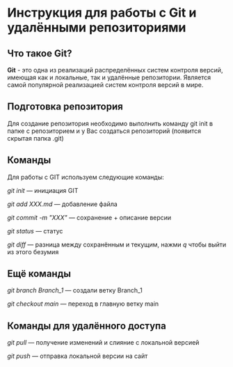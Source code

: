 # Инструкция для работы с Git и удалёнными репозиториями


## Что такое Git?
**Git** - это одна из реализаций распределённых систем контроля версий, имеющая как и локальные, так и удалённые репозитории. Является самой популярной реализацией систем контроля версий в мире.


## Подготовка репозитория
Для создание репозитория необходимо выполнить команду git init в папке с репозиторием и у Вас создаться репозиторий (появится скрытая папка .git)


## Команды 

Для работы с GIT используем следующие команды:

*git init* — инициация GIT

*git add XXX.md* — добавление файла

*git commit -m "XXX"* — сохранение + описание версии

*git status* — статус

*git diff* — разница между сохранённым и текущим, нажми *q* чтобы выйти из этого безумия


## Ещё команды

*git branch Branch_1* — создали ветку Branch_1

*git checkout main* — переход в главную ветку main


## Команды для удалённого доступа

*git pull* — получение изменений и слияние с локальной версией

*git push* — отправка локальной версии на сайт